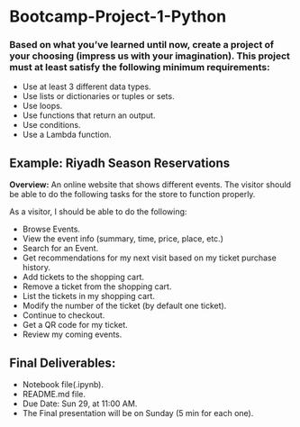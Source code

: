 # Bootcamp-Project-1-Python
### Based on what you’ve learned until now, create a project of your choosing (impress us with your imagination). This project must at least satisfy the following minimum requirements:

- Use at least 3 different data types.
- Use lists or dictionaries or tuples or sets.
- Use loops.
- Use functions that return an output.
- Use conditions.
- Use a Lambda function.



## Example: Riyadh Season Reservations

**Overview:** An online website that shows different events. The visitor should be able to do the following tasks for the store to function properly.

As a visitor, I should be able to do the following:

- Browse Events.
- View the event info (summary, time, price, place, etc.)
- Search for an Event.
- Get recommendations for my next visit based on my ticket purchase history.
- Add tickets to the shopping cart.
- Remove a ticket from the shopping cart.
- List the tickets in my shopping cart.
- Modify the number of the ticket (by default one ticket).
- Continue to checkout.
- Get a QR code for my ticket.
- Review my coming events.

## Final Deliverables:
- Notebook file(.ipynb).
- README.md file.
- Due Date: Sun 29, at 11:00 AM.
- The Final presentation will be on Sunday (5 min for each one).
